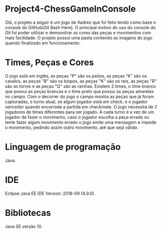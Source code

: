 # Project4-ChessGameInConsole

Olá, o projeto a seguir é um jogo de Xadrez que foi feito tendo como base o console do GitHub(Git Bash Here). O principal motivo do uso do console do Git foi poder utilizar e demonstrar as cores das peças e movimentos com mais facilidade. O projeto possui uma pasta contendo as imagens do jogo quando finalizado em funcionamento.

# Times, Peças e Cores

O jogo está em inglês, as peças "P" são os peões, as peças "K" são os cavalos, as peças "B" são os bispos, as peças "K" são os reis, as peças "R" são as torres e as peças "Q" são as rainhas. Existem 2 times, o time branco que possui as peças brancas e o time preto que possui as peças amarelas no campo. Com o decorrer do jogo o campo mostra as peças que já foram capturadas, o turno atual, se algum jogador está em check, e o jogador vencedor quando encerrada a partida em checkmate. O jogo necessita de 2 jogadores de times diferentes para ser jogado. A cada turno é a vez de um jogador de fazer o movimento, caso o jogador escolha a peça errada ou tente fazer algum movimento errado o jogo emite uma mensagem e impede o movimento, pedindo assim outro movimento, até que sejá válido.



# Linguagem de programação 
Java.

# IDE
Eclipse Java EE IDE Version: 2018-09 (4.9.0).

# Bibliotecas
Java SE versão 10.
